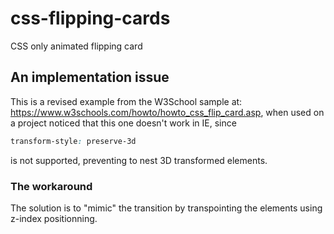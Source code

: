 # css-flipping-cards

CSS only animated flipping card

## An implementation issue

This is a revised example from the W3School sample at: https://www.w3schools.com/howto/howto_css_flip_card.asp, when used on a project noticed that this one doesn't work in IE, since 
```css
transform-style: preserve-3d
```
is not supported, preventing to nest 3D transformed elements.

### The workaround

The solution is to "mimic" the transition by transpointing the elements using z-index positionning.

